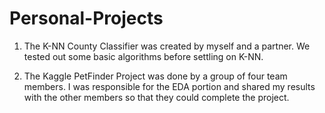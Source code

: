 # Personal-Projects


1) The K-NN County Classifier was created by myself and a partner. We tested out some basic algorithms before settling on K-NN. 



2) The Kaggle PetFinder Project was done by a group of four team members. I was responsible for the EDA portion and shared my results with the other members so that they could complete the project.   
